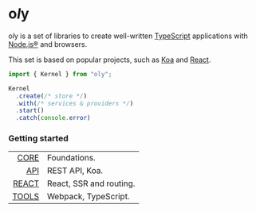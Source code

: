 # o*l*y

o*l*y is a set of libraries to create well-written [TypeScript](https://github.com/Microsoft/TypeScript) applications with [Node.js®](https://nodejs.org/en/) and browsers.

This set is based on popular projects, such as [Koa](https://github.com/koajs/koa) and [React](https://github.com/facebook/react).

```ts
import { Kernel } from "oly";

Kernel
  .create(/* store */)
  .with(/* services & providers */)
  .start()
  .catch(console.error)
```

### Getting started

|                                                     |                                        |
|----------------------------------------------------:|----------------------------------------|
| [CORE](https://nolyme.github.io/oly/#/m/oly)        | Foundations.                           | 
| [API](https://nolyme.github.io/oly/#/m/oly-api)     | REST API, Koa.                         | 
| [REACT](https://nolyme.github.io/oly/#/m/oly-react) | React, SSR and routing.                | 
| [TOOLS](https://nolyme.github.io/oly/#/m/oly-tools) | Webpack, TypeScript.                   | 
